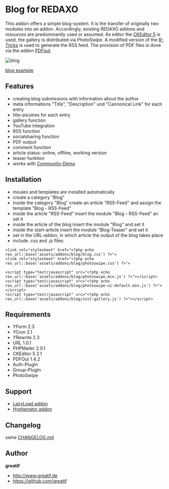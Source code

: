 # Blog for REDAXO
This addon offers a simple blog-system.
It is the transfer of originally two modules into an addon.
Accordingly, existing REDAXO addons and resources are predominantly used or assumed.
As editor the [CKEditor 5](https://github.com/FriendsOfREDAXO/cke5) is used, the gallery is distributed via PhotoSwipe.
A modified version of the [R-Tricks](https://friendsofredaxo.github.io/tricks/module/minibeispiel_rss-feed) is used to generate the RSS feed.
The provision of PDF files is done via the addon [PDFout](https://github.com/FriendsOfREDAXO/pdfout).

![blog](https://user-images.githubusercontent.com/8527203/44779535-0900a180-ab80-11e8-9732-2ae2d719da01.png)

[blog example](https://greatif.de/blog/)

## Features

- creating blog submissions with information about the author
- meta informations "Title", "Description" und "Cannonical Link" for each entry
- title-picutres for each entry
- gallery function
- YouTube integration
- RSS function
- socialsharing function
- PDF output
- comment function
- article status: online, offline, working version
- teaser funktion
- works with [Community-Demo](https://github.com/FriendsOfREDAXO/demo_community)

## Installation
- moules and templates are installed automatically
- create a category "Blog"
- inside the category "Blog" create an article "RSS-Feed" and assign the template "Blog - RSS-Feed"
- inside the article "RSS-Feed" insert the module "Blog - RSS-Feed" an set it
- inside the article of the blog insert the module "Blog" and set it
- inside the start-article insert the module "Blog-Teaser" and set it
- set in the URL-addon, in which article the output of the blog takes place
- include .css and .js files:
```
<link rel="stylesheet" href="<?php echo rex_url::base('assets/addons/blog/blog.css') ?>">
<link rel="stylesheet" href="<?php echo rex_url::base('assets/addons/blog/photoswipe.css') ?>">

<script type="text/javascript" src="<?php echo rex_url::base('assets/addons/blog/photoswipe.min.js') ?>"></script>
<script type="text/javascript" src="<?php echo rex_url::base('assets/addons/blog/photoswipe-ui-default.min.js') ?>"></script>
<script type="text/javascript" src="<?php echo rex_url::base('assets/addons/blog/init-gallery.js') ?>"></script>
```

## Requirements

- YForm 2.3
- YCom 2.1
- YRewrite 2.3
- URL 1.0.1
- PHPMailer 2.0.1
- CKEditor 5 2.1
- PDFOut 1.4.2
- Auth-PlugIn
- Group-PlugIn
- PhotoSwipe

## Support
- [LazyLoad addon](https://github.com/eaCe/lazyload)
- [Hyphenator addon](https://github.com/FriendsOfREDAXO/hyphenator)

## Changelog

siehe [CHANGELOG.md](https://github.com/greatif/blog/blob/master/CHANGELOG.md)

## Author

**greatif**

* http://www.greatif.de
* https://github.com/greatif
